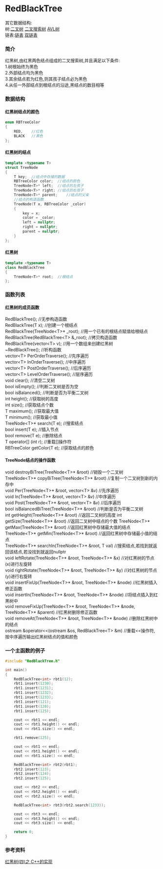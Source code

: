 # RedBlackTree
其它数据结构:  
树:[二叉树](https://github.com/heiyedeshengyin/BinaryTree) [二叉搜索树](https://github.com/heiyedeshengyin/BinarySearchTree) [AVL树](https://github.com/heiyedeshengyin/AVLTree)  
链表:[链表](https://github.com/heiyedeshengyin/LinkedList) [双链表](https://github.com/heiyedeshengyin/DoublyLinkedList)

### 简介
红黑树,由红黑两色结点组成的二叉搜索树,并且满足以下条件:  
1.树根始终为黑色  
2.外部结点均为黑色  
3.其余结点若为红色,则其孩子结点必为黑色  
4.从任一外部结点到根结点的沿途,黑结点的数目相等  

### 数据结构
#### 红黑树结点的颜色
```cpp
enum RBTreeColor
{
	RED,	//红色
	BLACK	//黑色
};
```

#### 红黑树的结点
```cpp
template <typename T>
struct TreeNode
{
	T key;	//结点中存储的数据
	RBTreeColor color;	//结点的颜色
	TreeNode<T>* left;	//结点的左孩子
	TreeNode<T>* right;	//结点的右孩子
	TreeNode<T>* parent;	//结点的父亲
	//结点的构造函数
	TreeNode(T x, RBTreeColor _color)
	{
		key = x;
		color = _color;
		left = nullptr;
		right = nullptr;
		parent = nullptr;
	}
};
```

#### 红黑树
```cpp
template <typename T>
class RedBlackTree
{
	TreeNode<T>* root;	//根结点
};
```

### 函数列表
#### 红黑树的成员函数
RedBlackTree();	//无参构造函数  
RedBlackTree(T x);	//创建一个根结点  
RedBlackTree(TreeNode\<T\>* _root);	//用一个已有的根结点赋值给根结点  
RedBlackTree(RedBlackTree\<T\> &_root);	//拷贝构造函数  
RedBlackTree(vector\<T\> v);	//用一个数组来创建红黑树  
~RedBlackTree();	//析构函数  
vector\<T\> PerOrderTraverse();	//先序遍历  
vector\<T\> InOrderTraverse();	//中序遍历  
vector\<T\> PostOrderTraverse();	//后序遍历  
vector\<T\> LevelOrderTraverse();	//层序遍历  
void clear();	//清空二叉树  
bool isEmpty();	//判断二叉树是否为空  
bool isBalanced();	//判断是否为平衡二叉树  
int height();	//获取树的高度  
int size();	//获取结点个数  
T maximum();	//获取最大值  
T minimum();	//获取最小值  
TreeNode\<T\>* search(T e);	//搜索结点  
bool insert(T e);	//插入节点  
bool remove(T e);	//删除结点  
T operator[] (int r);	//重载[]操作符  
RBTreeColor getColor(T e);	//获取结点的颜色  

#### TreeNode结点的操作函数
void destroyBiTree(TreeNode\<T\>* &root)  //销毁一个二叉树  
TreeNode\<T\>* copyBiTree(TreeNode\<T\>* &root) //复制一个二叉树到新的内存中  
void Per(TreeNode\<T\>* &root, vector\<T\> &v)  //先序遍历  
void In(TreeNode\<T\>* &root, vector\<T\> &v) //中序遍历  
void Post(TreeNode\<T\>* &root, vector\<T\> &v) //后序遍历  
bool isBalancedBiTree(TreeNode\<T\>* &root) //判断是否为平衡二叉树  
int getHeight(TreeNode\<T\>* &root) //返回二叉树的高度
int getSize(TreeNode\<T\>* &root) //返回二叉树中结点的个数
TreeNode\<T\>* getMax(TreeNode\<T\>* &root) //返回红黑树中存储最大值的结点  
TreeNode\<T\>* getMin(TreeNode\<T\>* &root) //返回红黑树中存储最小值的结点  
TreeNode\<T\>* searchIn(TreeNode\<T\>* &root, T val)  //搜索结点,若找到就返回该结点,若没找到就返回nullptr  
void leftRotate(TreeNode\<T\>* &root, TreeNode\<T\>* &x)  //对红黑树的节点(x)进行左旋转  
void rightRotate(TreeNode\<T\>* &root, TreeNode\<T\>* &y) //对红黑树的节点(y)进行右旋转  
void insertFixUp(TreeNode\<T\>* &root, TreeNode\<T\>* &node)  //红黑树插入修正函数  
void insertIn(TreeNode\<T\>* &root, TreeNode\<T\>* &node) //将结点插入到红黑树中  
void removeFixUp(TreeNode\<T\>* &root, TreeNode\<T\>* &node, TreeNode\<T\>* &parent)  //红黑树删除修正函数  
void removeAt(TreeNode\<T\>* &root, TreeNode\<T\>* &node) //删除红黑树中的结点  
ostream &operator<<(ostream &os, RedBlackTree\<T\> &m)  //重载<<操作符,按中序遍历输出红黑树结点的值和颜色  

### 一个主函数的例子
```cpp
#include "RedBlackTree.h"

int main()
{
	RedBlackTree<int> rbt1(12);
	rbt1.insert(1230);
	rbt1.insert(1231);
	rbt1.insert(1232);
	rbt1.insert(1233);
	rbt1.insert(121);
	rbt1.insert(120);
	rbt1.insert(125);

	cout << rbt1 << endl;
	cout << rbt1.height() << endl;
	cout << rbt1.size() << endl;

	rbt1.remove(125);

	cout << rbt1 << endl;
	cout << rbt1.height() << endl;
	cout << rbt1.size() << endl;

	RedBlackTree<int> rbt2(rbt1);
	rbt2.insert(123);
	rbt2.insert(124);
	rbt2.insert(125);

	cout << rbt2 << endl;
	cout << rbt2.height() << endl;
	cout << rbt2.size() << endl;

	RedBlackTree<int> rbt3(rbt2.search(1233));

	cout << rbt3 << endl;
	cout << rbt3.height() << endl;
	cout << rbt3.size() << endl;

	return 0;
}
```

### 参考资料
[红黑树(四)之 C++的实现](https://www.cnblogs.com/skywang12345/p/3624291.html)
